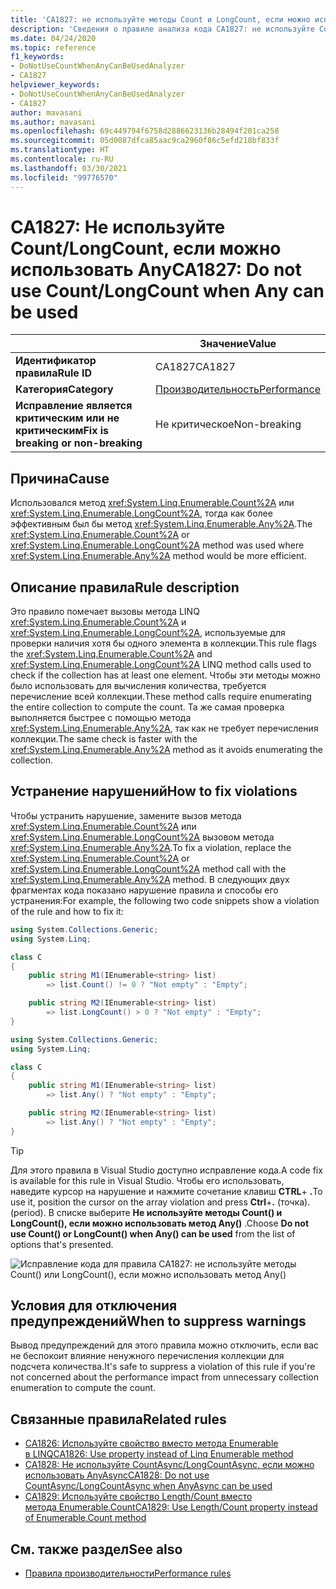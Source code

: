 ```yaml
---
title: 'CA1827: не используйте методы Count и LongCount, если можно использовать метод Any (анализ кода)'
description: 'Сведения о правиле анализа кода CA1827: не используйте Count/LongCount, если можно использовать Any'
ms.date: 04/24/2020
ms.topic: reference
f1_keywords:
- DoNotUseCountWhenAnyCanBeUsedAnalyzer
- CA1827
helpviewer_keywords:
- DoNotUseCountWhenAnyCanBeUsedAnalyzer
- CA1827
author: mavasani
ms.author: mavasani
ms.openlocfilehash: 69c449794f6758d2886623136b28494f201ca258
ms.sourcegitcommit: 05d0087dfca85aac9ca2960f86c5efd218bf833f
ms.translationtype: HT
ms.contentlocale: ru-RU
ms.lasthandoff: 03/30/2021
ms.locfileid: "99776570"
---
```

# <a name="ca1827-do-not-use-countlongcount-when-any-can-be-used"></a><span data-ttu-id="181f2-103">CA1827: Не используйте Count/LongCount, если можно использовать Any</span><span class="sxs-lookup"><span data-stu-id="181f2-103">CA1827: Do not use Count/LongCount when Any can be used</span></span>

| | <span data-ttu-id="181f2-104">Значение</span><span class="sxs-lookup"><span data-stu-id="181f2-104">Value</span></span> |
|-|-|
| <span data-ttu-id="181f2-105">**Идентификатор правила**</span><span class="sxs-lookup"><span data-stu-id="181f2-105">**Rule ID**</span></span> |<span data-ttu-id="181f2-106">CA1827</span><span class="sxs-lookup"><span data-stu-id="181f2-106">CA1827</span></span>|
| <span data-ttu-id="181f2-107">**Категория**</span><span class="sxs-lookup"><span data-stu-id="181f2-107">**Category**</span></span> |[<span data-ttu-id="181f2-108">Производительность</span><span class="sxs-lookup"><span data-stu-id="181f2-108">Performance</span></span>](performance-warnings.md)|
| <span data-ttu-id="181f2-109">**Исправление является критическим или не критическим**</span><span class="sxs-lookup"><span data-stu-id="181f2-109">**Fix is breaking or non-breaking**</span></span> |<span data-ttu-id="181f2-110">Не критическое</span><span class="sxs-lookup"><span data-stu-id="181f2-110">Non-breaking</span></span>|

## <a name="cause"></a><span data-ttu-id="181f2-111">Причина</span><span class="sxs-lookup"><span data-stu-id="181f2-111">Cause</span></span>

<span data-ttu-id="181f2-112">Использовался метод <xref:System.Linq.Enumerable.Count%2A> или <xref:System.Linq.Enumerable.LongCount%2A>, тогда как более эффективным был бы метод <xref:System.Linq.Enumerable.Any%2A>.</span><span class="sxs-lookup"><span data-stu-id="181f2-112">The <xref:System.Linq.Enumerable.Count%2A> or <xref:System.Linq.Enumerable.LongCount%2A> method was used where <xref:System.Linq.Enumerable.Any%2A> method would be more efficient.</span></span>

## <a name="rule-description"></a><span data-ttu-id="181f2-113">Описание правила</span><span class="sxs-lookup"><span data-stu-id="181f2-113">Rule description</span></span>

<span data-ttu-id="181f2-114">Это правило помечает вызовы метода LINQ <xref:System.Linq.Enumerable.Count%2A> и <xref:System.Linq.Enumerable.LongCount%2A>, используемые для проверки наличия хотя бы одного элемента в коллекции.</span><span class="sxs-lookup"><span data-stu-id="181f2-114">This rule flags the <xref:System.Linq.Enumerable.Count%2A> and <xref:System.Linq.Enumerable.LongCount%2A> LINQ method calls used to check if the collection has at least one element.</span></span> <span data-ttu-id="181f2-115">Чтобы эти методы можно было использовать для вычисления количества, требуется перечисление всей коллекции.</span><span class="sxs-lookup"><span data-stu-id="181f2-115">These method calls require enumerating the entire collection to compute the count.</span></span> <span data-ttu-id="181f2-116">Та же самая проверка выполняется быстрее с помощью метода <xref:System.Linq.Enumerable.Any%2A>, так как не требует перечисления коллекции.</span><span class="sxs-lookup"><span data-stu-id="181f2-116">The same check is faster with the <xref:System.Linq.Enumerable.Any%2A> method as it avoids enumerating the collection.</span></span>

## <a name="how-to-fix-violations"></a><span data-ttu-id="181f2-117">Устранение нарушений</span><span class="sxs-lookup"><span data-stu-id="181f2-117">How to fix violations</span></span>

<span data-ttu-id="181f2-118">Чтобы устранить нарушение, замените вызов метода <xref:System.Linq.Enumerable.Count%2A> или <xref:System.Linq.Enumerable.LongCount%2A> вызовом метода <xref:System.Linq.Enumerable.Any%2A>.</span><span class="sxs-lookup"><span data-stu-id="181f2-118">To fix a violation, replace the <xref:System.Linq.Enumerable.Count%2A> or <xref:System.Linq.Enumerable.LongCount%2A> method call with the <xref:System.Linq.Enumerable.Any%2A> method.</span></span> <span data-ttu-id="181f2-119">В следующих двух фрагментах кода показано нарушение правила и способы его устранения:</span><span class="sxs-lookup"><span data-stu-id="181f2-119">For example, the following two code snippets show a violation of the rule and how to fix it:</span></span>

```csharp
using System.Collections.Generic;
using System.Linq;

class C
{
    public string M1(IEnumerable<string> list)
        => list.Count() != 0 ? "Not empty" : "Empty";

    public string M2(IEnumerable<string> list)
        => list.LongCount() > 0 ? "Not empty" : "Empty";
}
```

```csharp
using System.Collections.Generic;
using System.Linq;

class C
{
    public string M1(IEnumerable<string> list)
        => list.Any() ? "Not empty" : "Empty";

    public string M2(IEnumerable<string> list)
        => list.Any() ? "Not empty" : "Empty";
}
```

> [!TIP]
> <span data-ttu-id="181f2-120">Для этого правила в Visual Studio доступно исправление кода.</span><span class="sxs-lookup"><span data-stu-id="181f2-120">A code fix is available for this rule in Visual Studio.</span></span> <span data-ttu-id="181f2-121">Чтобы его использовать, наведите курсор на нарушение и нажмите сочетание клавиш **CTRL**+ **.**</span><span class="sxs-lookup"><span data-stu-id="181f2-121">To use it, position the cursor on the array violation and press **Ctrl**+**.**</span></span> <span data-ttu-id="181f2-122">(точка).</span><span class="sxs-lookup"><span data-stu-id="181f2-122">(period).</span></span> <span data-ttu-id="181f2-123">В списке выберите **Не используйте методы Count() и LongCount(), если можно использовать метод Any()** .</span><span class="sxs-lookup"><span data-stu-id="181f2-123">Choose **Do not use Count() or LongCount() when Any() can be used** from the list of options that's presented.</span></span>
>
> ![Исправление кода для правила CA1827: не используйте методы Count() или LongCount(), если можно использовать метод Any()](media/ca1827-codefix.png)

## <a name="when-to-suppress-warnings"></a><span data-ttu-id="181f2-125">Условия для отключения предупреждений</span><span class="sxs-lookup"><span data-stu-id="181f2-125">When to suppress warnings</span></span>

<span data-ttu-id="181f2-126">Вывод предупреждений для этого правила можно отключить, если вас не беспокоит влияние ненужного перечисления коллекции для подсчета количества.</span><span class="sxs-lookup"><span data-stu-id="181f2-126">It's safe to suppress a violation of this rule if you're not concerned about the performance impact from unnecessary collection enumeration to compute the count.</span></span>

## <a name="related-rules"></a><span data-ttu-id="181f2-127">Связанные правила</span><span class="sxs-lookup"><span data-stu-id="181f2-127">Related rules</span></span>

- [<span data-ttu-id="181f2-128">CA1826: Используйте свойство вместо метода Enumerable в LINQ</span><span class="sxs-lookup"><span data-stu-id="181f2-128">CA1826: Use property instead of Linq Enumerable method</span></span>](ca1826.md)
- [<span data-ttu-id="181f2-129">CA1828: Не используйте CountAsync/LongCountAsync, если можно использовать AnyAsync</span><span class="sxs-lookup"><span data-stu-id="181f2-129">CA1828: Do not use CountAsync/LongCountAsync when AnyAsync can be used</span></span>](ca1828.md)
- [<span data-ttu-id="181f2-130">CA1829: Используйте свойство Length/Count вместо метода Enumerable.Count</span><span class="sxs-lookup"><span data-stu-id="181f2-130">CA1829: Use Length/Count property instead of Enumerable.Count method</span></span>](ca1829.md)

## <a name="see-also"></a><span data-ttu-id="181f2-131">См. также раздел</span><span class="sxs-lookup"><span data-stu-id="181f2-131">See also</span></span>

- [<span data-ttu-id="181f2-132">Правила производительности</span><span class="sxs-lookup"><span data-stu-id="181f2-132">Performance rules</span></span>](performance-warnings.md)
